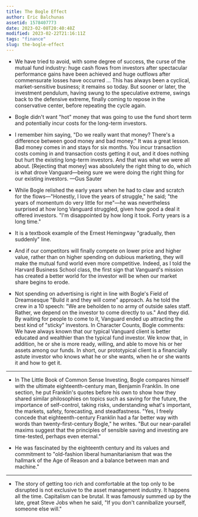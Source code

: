 ```yaml
---
title: The Bogle Effect
author: Eric Balchunas
assetid: 1578407773
date: 2023-02-08T20:40:48Z
modified: 2023-02-22T21:16:11Z
tags: "finance"
slug: the-bogle-effect
---
```


*  We have tried to avoid, with some degree of success, the curse of the mutual fund industry: huge cash flows from investors after spectacular performance gains have been achieved and huge outflows after commensurate losses have occurred … This has always been a cyclical, market-sensitive business; it remains so today. But sooner or later, the investment pendulum, having swung to the speculative extreme, swings back to the defensive extreme, finally coming to repose in the conservative center, before repeating the cycle again.

*  Bogle didn't want "hot" money that was going to use the fund short term and potentially incur costs for the long-term investors.

*  I remember him saying, "Do we really want that money? There's a difference between good money and bad money."
   It was a great lesson. Bad money comes in and stays for six months. You incur transaction costs coming in and transaction costs getting it out, and it does nothing but hurt the existing long-term investors. And that was what we were all about. [Rejecting that money] was absolutely the right thing to do, which is what drove Vanguard—being sure we were doing the right thing for our existing investors.
   —Gus Sauter

*  While Bogle relished the early years when he had to claw and scratch for the flows—"Honestly, I love the years of struggle," he said; "the years of momentum do very little for me"—he was nevertheless surprised at how long Vanguard struggled, given how good a deal it offered investors. "I'm disappointed by how long it took. Forty years is a long time."

*  It is a textbook example of the Ernest Hemingway "gradually, then suddenly" line. 

*  And if our competitors will finally compete on lower price and higher value, rather than on higher spending on dubious marketing, they will make the mutual fund world even more competitive. Indeed, as I told the Harvard Business School class, the first sign that Vanguard's mission has created a better world for the investor will be when our market share begins to erode.

*  Not spending on advertising is right in line with Bogle's Field of Dreamsesque "Build it and they will come" approach. As he told the crew in a 10 speech: "We are beholden to no army of outside sales staff. Rather, we depend on the investor to come directly to us." And they did. By waiting for people to come to it, Vanguard ended up attracting the best kind of "sticky" investors. In Character Counts, Bogle comments: We have always known that our typical Vanguard client is better educated and wealthier than the typical fund investor. We know that, in addition, he or she is more ready, willing, and able to move his or her assets among our funds. In short, our prototypical client is a financially astute investor who knows what he or she wants, when he or she wants it and how to get it.

---

*  In The Little Book of Common Sense Investing, Bogle compares himself with the ultimate eighteenth-century man, Benjamin Franklin. In one section, he put Franklin's quotes before his own to show how they shared similar philosophies on topics such as saving for the future, the importance of self-control, taking risks, understanding what's important, the markets, safety, forecasting, and steadfastness. "Yes, I freely concede that eighteenth-century Franklin had a far better way with words than twenty-first-century Bogle," he writes. "But our near-parallel maxims suggest that the principles of sensible saving and investing are time-tested, perhaps even eternal."

*  He was fascinated by the eighteenth century and its values and commitment to "old-fashion liberal humanitarianism that was the hallmark of the Age of Reason and a balance between man and machine."

---

*  The story of getting too rich and comfortable at the top only to be disrupted is not exclusive to the asset management industry. It happens all the time. Capitalism can be brutal. It was famously summed up by the late, great Steve Jobs when he said, "If you don't cannibalize yourself, someone else will."

